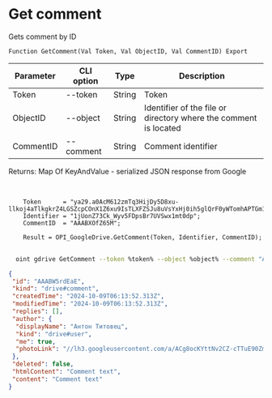 ﻿---
sidebar_position: 2
---

# Get comment
 Gets comment by ID



`Function GetComment(Val Token, Val ObjectID, Val CommentID) Export`

  | Parameter | CLI option | Type | Description |
  |-|-|-|-|
  | Token | --token | String | Token |
  | ObjectID | --object | String | Identifier of the file or directory where the comment is located |
  | CommentID | --comment | String | Comment identifier |

  
  Returns:  Map Of KeyAndValue - serialized JSON response from Google

<br/>




```bsl title="Code example"
    Token      = "ya29.a0AcM612zmTq3HijDy5D8xu-llkoj4aTlkgkrZ4LGSZcpCOnX1Z6xu9IsTLXFZSJu8uVsYxHj0ih5glQrF0yWTomhAPTGm1M9Kk7ZvYIwpm...";
    Identifier = "1jUonZ73Ck_Wyv5FDpsBr7UVSwx1mt0dp";
    CommentID  = "AAABXOfZ65M";

    Result = OPI_GoogleDrive.GetComment(Token, Identifier, CommentID);
```



```sh title="CLI command example"
    
  oint gdrive GetComment --token %token% --object %object% --comment "AAABI3NNNAY"

```

```json title="Result"
{
 "id": "AAABW5rdEaE",
 "kind": "drive#comment",
 "createdTime": "2024-10-09T06:13:52.313Z",
 "modifiedTime": "2024-10-09T06:13:52.313Z",
 "replies": [],
 "author": {
  "displayName": "Антон Титовец",
  "kind": "drive#user",
  "me": true,
  "photoLink": "//lh3.googleusercontent.com/a/ACg8ocKYttNv2CZ-cTTuE90Zmht_PwnGc0YnjM1IUllXsTVORfZFVPU=s50-c-k-no"
 },
 "deleted": false,
 "htmlContent": "Comment text",
 "content": "Comment text"
}
```
